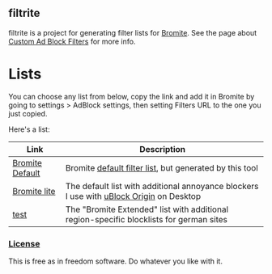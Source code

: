## filtrite
filtrite is a project for generating filter lists for [Bromite](https://www.bromite.org/).
See the page about [Custom Ad Block Filters](https://www.bromite.org/custom-filters) for more info.

# Lists
You can choose any list from below, copy the link and add it in Bromite by going to settings > AdBlock settings, then setting Filters URL to the one you just copied.

Here's a list:


| Link | Description  |
| ------ | ------|
| [Bromite Default](https://github.com/pepekinho/filtrite/releases/latest/download/adguard-ubo.dat) | Bromite [default filter list](https://github.com/bromite/filters), but generated by this tool |
| [Bromite lite](https://github.com/pepekinho/filtrite/releases/latest/download/bromite-lite.dat) | The default list with additional annoyance blockers I use with [uBlock Origin](https://github.com/gorhill/uBlock) on Desktop |
| [test](https://github.com/xarantolus/filtrite/releases/latest/download/german.dat) | The "Bromite Extended" list with additional region-specific blocklists for german sites |


### [License](LICENSE)
This is free as in freedom software. Do whatever you like with it.
